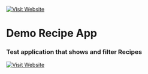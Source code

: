 [![Visit Website](http://www.grdj.com.ar/img/logo_mini.jpg)](http://www.grdj.com.ar)

# Demo Recipe App

### Test application that shows and filter Recipes
[![Visit Website](http://www.grdj.com.ar/img/QCHTestFull2.jpg)](http://www.grdj.com.ar)
